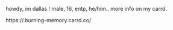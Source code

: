 howdy, im dallas !
male, 16, entp, he/him..
more info on my carrd.

https://.burning-memory.carrd.co/
